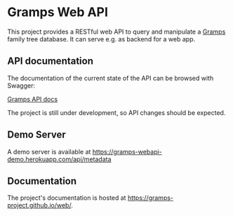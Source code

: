 # Gramps Web API

This project provides a RESTful web API to query and manipulate a [Gramps](https://gramps-project.org) family tree database. It can serve e.g. as backend for a web app.

## API documentation

The documentation of the current state of the API can be browsed with Swagger:

[Gramps API docs](https://generator.swagger.io/?url=https://raw.githubusercontent.com/gramps-project/web-api/master/gramps_webapi/data/apispec.yaml)

The project is still under development, so API changes should be expected.

## Demo Server

A demo server is available at https://gramps-webapi-demo.herokuapp.com/api/metadata

## Documentation

The project's documentation is hosted at https://gramps-project.github.io/web/.
